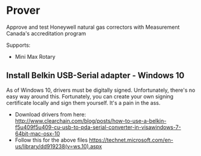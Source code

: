 # Prover
Approve and test Honeywell natural gas correctors with Measurement Canada's accreditation program

Supports:
* Mini Max Rotary

## Install Belkin USB-Serial adapter - Windows 10
As of Windows 10, drivers must be digitally signed. Unfortunately, there's no easy way around this.
Fortunately, you can create your own signing certificate locally and sign them yourself. It's a pain in the ass.

* Download drivers from here: http://www.clearchain.com/blog/posts/how-to-use-a-belkin-f5u409f5u409-cu-usb-to-pda-serial-converter-in-visawindows-7-64bit-mac-osx-10
* Follow this for the above files https://technet.microsoft.com/en-us/library/dd919238(v=ws.10).aspx
